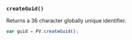 ### ``createGuid()``
Returns a 36 character globally unique identifier.

```js
var guid = PV.createGuid();
```